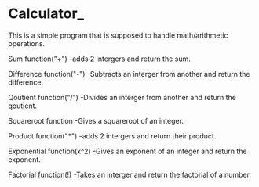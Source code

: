 # Calculator_
This is a simple program that is supposed to handle math/arithmetic operations.

Sum function("+")
-adds 2 intergers and return the sum.

Difference function("-")
-Subtracts an interger from another and return the difference.

Qoutient function("/")
-Divides an interger from another and return the qoutient.

Squareroot function
-Gives a squareroot of an integer.

Product function("*")
-adds 2 intergers and return their product.

Exponential function(x^2)
-Gives an exponent of an integer and return the exponent.

Factorial function(!)
-Takes an interger and return the factorial of a number.


